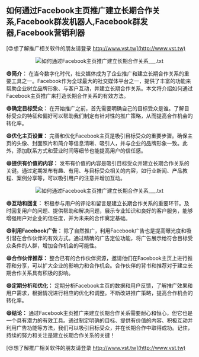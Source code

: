 ## **如何通过Facebook主页推广建立长期合作关系,Facebook群发机器人,Facebook群发器,Facebook营销利器**

[😍想了解推广相关软件的朋友请登录 http://www.vst.tw](http://www.vst.tw)

 <center><img src="https://vst.tw/MP4/tuiguang/png/7.png" alt="如何通过Facebook主页推广建立长期合作关系___.txt"></center>

**😄简介：**
在当今数字化时代，社交媒体成为了企业推广和建立长期合作关系的重要工具之一。Facebook作为全球最大的社交媒体平台之一，提供了丰富的功能来帮助企业树立品牌形象、与客户互动，并建立长期合作关系。本文将介绍如何通过Facebook主页推广来打造长期合作关系的有效方法。

**😄确定目标受众：**
在开始推广之前，首先需要明确自己的目标受众是谁。了解目标受众的特征和偏好可以帮助我们制定有针对性的推广策略，从而提高合作机会的转化率。

**😄优化主页设置：**
完善和优化Facebook主页是吸引目标受众的重要步骤。确保主页的头像、封面照片和简介等信息清晰、吸引人，并与企业的品牌形象一致。此外，添加联系方式和营业时间等细节也能提高用户的信任感。

**😄提供有价值的内容：**
发布有价值的内容是吸引目标受众并建立长期合作关系的关键。通过定期发布有趣、有用、与目标受众相关的内容，如行业新闻、产品教程、案例分享等，可以吸引用户的注意并增加互动。

 <center><img src="https://vst.tw/MP4/tuiguang/png/3.png" alt="如何通过Facebook主页推广建立长期合作关系___.txt"></center>

**😄互动和回复：**
积极参与用户的评论和留言是建立长期合作关系的重要环节。及时回复用户的问题、提供帮助和解决问题，展示专业知识和良好的客户服务，能够增强用户对企业的信任度，并为未来的合作奠定基础。

**😄利用Facebook广告：**
除了自然推广，利用Facebook广告也是提高曝光度和吸引潜在合作伙伴的有效方式。通过精确的广告定位功能，将广告展示给符合目标受众条件的人群，增加合作机会的可能性。

**😄合作伙伴推荐：**
整合已有的合作伙伴资源，邀请他们在Facebook主页上进行推荐和分享，可以扩大企业的影响力和合作机会。合作伙伴的背书和推荐对于建立长期合作关系具有积极的影响。

**😄定期分析和优化：**
定期分析Facebook主页的数据和用户反馈，了解推广效果和用户需求，根据情况进行相应的优化和调整。不断改进推广策略，提高合作机会的转化率。

**😄结论：**
通过Facebook主页推广来建立长期合作关系需要耐心和恒心，但它也是一个具有潜力的有效工具。通过制定明确的目标、提供有价值的内容、积极互动并利用广告功能等方法，我们可以吸引目标受众，并在长期合作中取得成功。记住，持续的努力和关注是建立长期合作关系的关键！

[😍想了解推广相关软件的朋友请登录 http://www.vst.tw](http://www.vst.tw)



